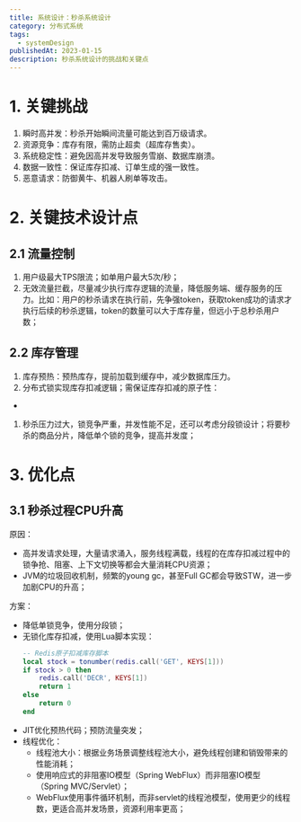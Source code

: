 ```yaml
---
title: 系统设计：秒杀系统设计
category: 分布式系统
tags:
  - systemDesign
publishedAt: 2023-01-15
description: 秒杀系统设计的挑战和关键点
---
```


# 1. 关键挑战

1. 瞬时高并发：秒杀开始瞬间流量可能达到百万级请求。
2. 资源竞争：库存有限，需防止超卖（超库存售卖）。
3. 系统稳定性：避免因高并发导致服务雪崩、数据库崩溃。
4. 数据一致性：保证库存扣减、订单生成的强一致性。
5. 恶意请求：防御黄牛、机器人刷单等攻击。


# 2. 关键技术设计点

## 2.1 流量控制

1. 用户级最大TPS限流；如单用户最大5次/秒；
2. 无效流量拦截，尽量减少执行库存逻辑的流量，降低服务端、缓存服务的压力。比如：用户的秒杀请求在执行前，先争强token，获取token成功的请求才执行后续的秒杀逻辑，token的数量可以大于库存量，但远小于总秒杀用户数；


## 2.2 库存管理
1. 库存预热：预热库存，提前加载到缓存中，减少数据库压力。
2. 分布式锁实现库存扣减逻辑；需保证库存扣减的原子性：
- 
1. 秒杀压力过大，锁竞争严重，并发性能不足，还可以考虑分段锁设计；将要秒杀的商品分片，降低单个锁的竞争，提高并发度；



# 3. 优化点

## 3.1 秒杀过程CPU升高

原因：
- 高并发请求处理，大量请求涌入，服务线程满载，线程的在库存扣减过程中的锁争抢、阻塞、上下文切换等都会大量消耗CPU资源；
- JVM的垃圾回收机制，频繁的young gc，甚至Full GC都会导致STW，进一步加剧CPU的升高；

方案：
- 降低单锁竞争，使用分段锁；
- 无锁化库存扣减，使用Lua脚本实现：
    ```lua
    -- Redis原子扣减库存脚本
    local stock = tonumber(redis.call('GET', KEYS[1]))
    if stock > 0 then
        redis.call('DECR', KEYS[1])
        return 1
    else
        return 0
    end
    ```
- JIT优化预热代码；预防流量突发；
- 线程优化：
    - 线程池大小：根据业务场景调整线程池大小，避免线程创建和销毁带来的性能消耗；
    - 使用响应式的非阻塞IO模型（Spring WebFlux）而非阻塞IO模型（Spring MVC/Servlet）；
    - WebFlux使用事件循环机制，而非servlet的线程池模型，使用更少的线程数，更适合高并发场景，资源利用率更高；

